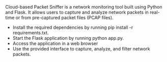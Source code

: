 <div> Cloud-based Packet Sniffer is a network monitoring tool built using Python and Flask. It allows users to capture and analyze network packets in real-time or from pre-captured packet files (PCAP files). </div>
<ul>
<li> Install the required dependencies by running pip install -r requirements.txt. </li>
<li> Start the Flask application by running python app.py.</li>
<li> Access the application in a web browser</li>
<li> Use the provided interface to capture, analyze, and filter network packets.</li>
</ul>
